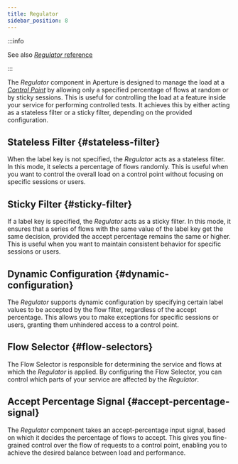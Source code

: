 ```yaml
---
title: Regulator
sidebar_position: 8
---
```


:::info

See also [_Regulator_ reference][flow-regulator]

:::

The _Regulator_ component in Aperture is designed to manage the load at a
[_Control Point_][control-point] by allowing only a specified percentage of
flows at random or by sticky sessions. This is useful for controlling the load
at a feature inside your service for performing controlled tests. It achieves
this by either acting as a stateless filter or a sticky filter, depending on the
provided configuration.

## Stateless Filter {#stateless-filter}

When the label key is not specified, the _Regulator_ acts as a stateless filter.
In this mode, it selects a percentage of flows randomly. This is useful when you
want to control the overall load on a control point without focusing on specific
sessions or users.

## Sticky Filter {#sticky-filter}

If a label key is specified, the _Regulator_ acts as a sticky filter. In this
mode, it ensures that a series of flows with the same value of the label key get
the same decision, provided the accept percentage remains the same or higher.
This is useful when you want to maintain consistent behavior for specific
sessions or users.

## Dynamic Configuration {#dynamic-configuration}

The _Regulator_ supports dynamic configuration by specifying certain label
values to be accepted by the flow filter, regardless of the accept percentage.
This allows you to make exceptions for specific sessions or users, granting them
unhindered access to a control point.

## Flow Selector {#flow-selectors}

The Flow Selector is responsible for determining the service and flows at which
the _Regulator_ is applied. By configuring the Flow Selector, you can control
which parts of your service are affected by the _Regulator_.

## Accept Percentage Signal {#accept-percentage-signal}

The _Regulator_ component takes an accept-percentage input signal, based on
which it decides the percentage of flows to accept. This gives you fine-grained
control over the flow of requests to a control point, enabling you to achieve
the desired balance between load and performance.

[flow-regulator]: /reference/policies/spec.md#flow-regulator
[control-point]: /concepts/control-point.md

